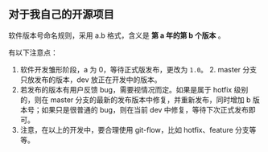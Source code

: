 ## 对于我自己的开源项目

软件版本号命名规则，采用 a.b 格式，含义是 **第 a 年的第 b 个版本** 。

有以下注意点：

  1. 软件开发雏形阶段，a 为 0，等待正式版发布，更改为 `1.0`。
    2. master 分支只放发布的版本，dev 放正在开发中的版本。
  5. 若发布的版本有用户反馈 bug，需要视情况而定。如果是属于 hotfix 级别的，则在 master 分支的最新的发布版本中修复，并重新发布，同时增加 b 版本号；如果只是很普通的 bug，则在当前 dev 中修复，等待下次正式发布即可。
  6. 注意，在以上的开发中，要合理使用 git-flow，比如 hotfix、feature 分支等等。

